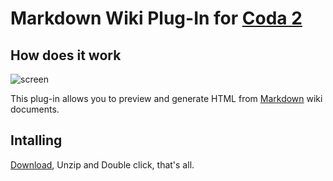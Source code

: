 # Markdown Wiki Plug-In for [Coda 2][appstore]

## How does it work

![screen][screen]

This plug-in allows you to preview and generate HTML from [Markdown][markdown] wiki documents.

## Intalling
[Download][download], Unzip and Double click, that's all.

[appstore]: http://bit.ly/coda2appstore
[screen]:   http://ngs.github.com/markdown-codaplugin/images/screen.png
[download]: https://github.com/ngs/markdown-codaplugin/downloads
[markdown]: http://daringfireball.net/projects/markdown/
